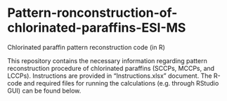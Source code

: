 # Pattern-ronconstruction-of-chlorinated-paraffins-ESI-MS
Chlorinated paraffin pattern reconstruction code (in R)

This repository contains the necessary information regarding pattern reconstruction procedure of chlorinated paraffins (SCCPs, MCCPs, and LCCPs). 
Instructions are provided in “Instructions.xlsx” document. The R-code and required files for running the calculations (e.g. through RStudio GUI) can be found below. 

